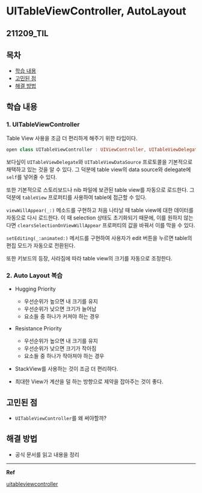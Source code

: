 ﻿# UITableViewController, AutoLayout

## 211209_TIL

## 목차 
- [학습 내용](#학습-내용) 
- [고민된 점](#고민된-점)
- [해결 방법](#해결-방법)


## 학습 내용


### 1. UITableViewController

Table View 사용을 조금 더 편리하게 해주기 위한 타입이다. 

```swift
open class UITableViewController : UIViewController, UITableViewDelegate, UITableViewDataSource {
```

보다싶이 `UITableViewDelegate`와 `UITableViewDataSource` 프로토콜을 기본적으로 채택하고 있는 것을 알 수 있다. 그 덕분에 table view의 data source와 delegate에 `self`를 넣어줄 수 있다. 

또한 기본적으로 스토리보드나 nib 파일에 보관된 table view를 자동으로 로드한다. 그 덕분에 `tableView` 프로퍼티를 사용하여 table에 접근할 수 있다. 

`viewWillAppear(_:)` 메소드를 구현하고 처음 나타날 때 table view에 대한 데이터를 자동으로 다시 로드한다. 이 때 selection 상태도 초기화되기 때문에, 이를 원하지 않는다면 `clearsSelectionOnViewWillAppear` 프로퍼티의 값을 바꿔서 이를 막을 수 있다. 

`setEditing(_:animated:)` 메서드를 구현하여 사용자가 edit 버튼을 누르면 table의 편집 모드가 자동으로 전환된다. 

또한 키보드의 등장, 사라짐에 따라 table view의 크기를 자동으로 조정한다. 

### 2. Auto Layout 복습 

- Hugging Priority
	- 우선순위가 높으면 내 크기를 유지 
	- 우선순위가 낮으면 크기가 늘어남
	- 요소들 중 하나가 커져야 하는 경우
- Resistance Priority
	- 우선순위가 높으면 내 크기를 유지 
	- 우선순위가 낮으면 크기가 작아짐
	- 요소들 중 하나가 작아져야 하는 경우

- StackView를 사용하는 것이 조금 더 편리하다.

- 최대한 View가 계산을 덜 하는 방향으로 제약을 잡아주는 것이 좋다.

## 고민된 점 
- `UITableViewController`를 왜 써야할까?

## 해결 방법 
- 공식 문서를 읽고 내용을 정리
---

**Ref**

[uitableviewcontroller](https://developer.apple.com/documentation/uikit/uitableviewcontroller)

